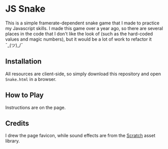 # JS Snake

This is a simple framerate-dependent snake game that I made to practice my Javascript skills. I made this game over a year ago, so there are several places in the code that I don't like the look of (such as the hard-coded values and magic numbers), but it would be a lot of work to refactor it ¯\_(ツ)_/¯

## Installation

All resources are client-side, so simply download this repository and open `Snake.html` in a browser.

## How to Play

Instructions are on the page.

## Credits

I drew the page favicon, while sound effects are from the [Scratch](https://scratch.mit.edu) asset library.

